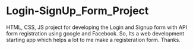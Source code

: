 # Login-SignUp_Form_Project
HTML, CSS, JS project for developing the Login and Signup form with API form registration using google and Facebook.
So, Its a web development starting app which helps a lot to me make a registeration form.
Thanks.
